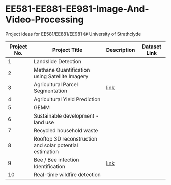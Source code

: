 # EE581-EE881-EE981-Image-And-Video-Processing
Project ideas for EE581/EE881/EE981 @ University of Strathclyde


| Project No. | Project Title | Description                    | Dataset Link |
|-------------|---------------|--------------------------------|-----|
| 1           |Landslide Detection                           |                                |    |
| 2           |Methane Quantification using Satellite Imagery |                                |    |
| 3           |Agricultural Parcel Segmentation              | [link](Project%20#3/README.md) |    |
| 4           |Agricultural Yield Prediction          |                                |    |
| 5           |GEMM           |                                |   |
| 6           |Sustainable development - land use           |                                |   |
| 7           |Recycled household waste          |                                |   |
| 8           |Rooftop 3D reconstruction and solar potential estimation          |                                |   |
| 9           |Bee / Bee infection Identification          | [link](Project%20#9/README.md) |   |
| 10          |Real-time wildfire detection          |                                |   |

